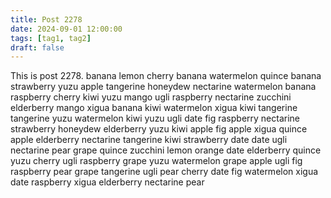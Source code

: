 ```yaml
---
title: Post 2278
date: 2024-09-01 12:00:00
tags: [tag1, tag2]
draft: false
---
```

This is post 2278.
banana
lemon
cherry
banana
watermelon
quince
banana
strawberry
yuzu
apple
tangerine
honeydew
nectarine
watermelon
banana
raspberry
cherry
kiwi
yuzu
mango
ugli
raspberry
nectarine
zucchini
elderberry
mango
xigua
banana
kiwi
watermelon
xigua
kiwi
tangerine
tangerine
yuzu
watermelon
kiwi
yuzu
ugli
date
fig
raspberry
nectarine
strawberry
honeydew
elderberry
yuzu
kiwi
apple
fig
apple
xigua
quince
apple
elderberry
nectarine
tangerine
kiwi
strawberry
date
date
ugli
nectarine
pear
grape
quince
zucchini
lemon
orange
date
elderberry
quince
yuzu
cherry
ugli
raspberry
grape
yuzu
watermelon
grape
apple
ugli
fig
raspberry
pear
grape
tangerine
ugli
pear
cherry
date
fig
watermelon
xigua
date
raspberry
xigua
elderberry
nectarine
pear
